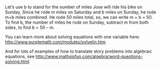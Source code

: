 Let’s use b to stand for the number of miles Jose will
ride his bike on Sunday. Since he rode m miles on Saturday and b miles
on Sunday, he rode m+b miles combined. He rode 50 miles total, so, we
can write m + b = 50. To find b, the number of miles he rode on Sunday,
subtract m from both sides, to find b = 50 – m.

You can learn more about solving equations with one variable here:
<http://www.purplemath.com/modules/solvelin.htm>

And for lots of examples of how to translate story problems into
algebraic equations, see
<http://www.mathsisfun.com/algebra/word-questions-solving.html>
